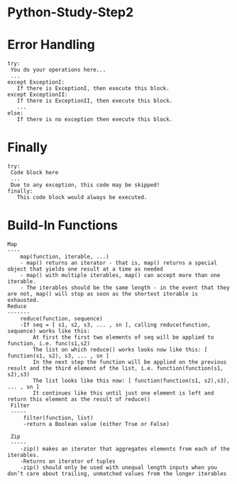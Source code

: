 Python-Study-Step2
==================
Error Handling
==============
    try:
     You do your operations here...
     ...
    except ExceptionI:
       If there is ExceptionI, then execute this block.
    except ExceptionII:
       If there is ExceptionII, then execute this block.
       ...
    else:
       If there is no exception then execute this block. 
     
 Finally
 =======
    try:
     Code block here
     ...
     Due to any exception, this code may be skipped!
    finally:
       This code block would always be executed.

Build-In Functions
==================
    Map
    ----
        map(function, iterable, ...)
        - map() returns an iterator - that is, map() returns a special object that yields one result at a time as needed
        - map() with multiple iterables, map() can accept more than one iterable. 
        - The iterables should be the same length - in the event that they are not, map() will stop as soon as the shortest iterable is exhausted.
    Reduce
    -------
        reduce(function, sequence) 
        -If seq = [ s1, s2, s3, ... , sn ], calling reduce(function, sequence) works like this:
            At first the first two elements of seq will be applied to function, i.e. func(s1,s2)
            The list on which reduce() works looks now like this: [ function(s1, s2), s3, ... , sn ]
            In the next step the function will be applied on the previous result and the third element of the list, i.e. function(function(s1, s2),s3)
            The list looks like this now: [ function(function(s1, s2),s3), ... , sn ]
            It continues like this until just one element is left and return this element as the result of reduce()
     Filter
     -----
         filter(function, list)
         -return a Boolean value (either True or False)
         
     Zip
     -----
        -zip() makes an iterator that aggregates elements from each of the iterables.
        -Returns an iterator of tuples
        -zip() should only be used with unequal length inputs when you don’t care about trailing, unmatched values from the longer iterables
       
    
        
